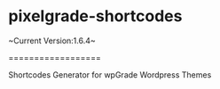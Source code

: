 pixelgrade-shortcodes
==================

~Current Version:1.6.4~

==================

Shortcodes Generator for wpGrade Wordpress Themes
